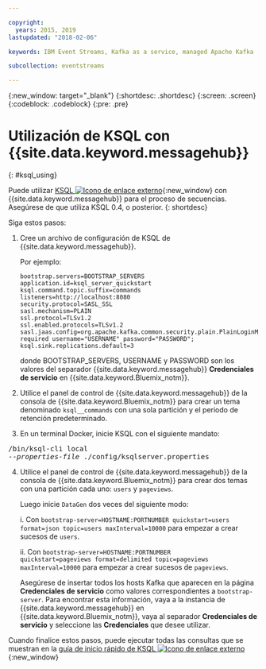 ```yaml
---

copyright:
  years: 2015, 2019
lastupdated: "2018-02-06"

keywords: IBM Event Streams, Kafka as a service, managed Apache Kafka

subcollection: eventstreams

---
```


{:new_window: target="_blank"}
{:shortdesc: .shortdesc}
{:screen: .screen}
{:codeblock: .codeblock}
{:pre: .pre}

# Utilización de KSQL con {{site.data.keyword.messagehub}}
{: #ksql_using}

Puede utilizar [KSQL ![Icono de enlace externo](../../icons/launch-glyph.svg "Icono de enlace externo")](https://github.com/confluentinc/ksql){:new_window} con {{site.data.keyword.messagehub}} para el proceso de secuencias. Asegúrese de que utiliza KSQL 0.4, o posterior. 
{: shortdesc}

Siga estos pasos:

1. Cree un archivo de configuración de KSQL de {{site.data.keyword.messagehub}}.

    Por ejemplo:
    ```
    bootstrap.servers=BOOTSTRAP_SERVERS
    application.id=ksql_server_quickstart
    ksql.command.topic.suffix=commands
    listeners=http://localhost:8080
    security.protocol=SASL_SSL
    sasl.mechanism=PLAIN
    ssl.protocol=TLSv1.2
    ssl.enabled.protocols=TLSv1.2
    sasl.jaas.config=org.apache.kafka.common.security.plain.PlainLoginModule required username="USERNAME" password="PASSWORD";
    ksql.sink.replications.default=3
    ```
    donde BOOTSTRAP_SERVERS, USERNAME y PASSWORD son los valores del separador {{site.data.keyword.messagehub}} **Credenciales de servicio** en {{site.data.keyword.Bluemix_notm}}.

2. Utilice el panel de control de {{site.data.keyword.messagehub}} de la consola de {{site.data.keyword.Bluemix_notm}} para crear un tema denominado <code>ksql__commands</code> con una sola partición y el periodo de retención predeterminado.
3. En un terminal Docker, inicie KSQL con el siguiente mandato:
<pre class="pre">/bin/ksql-cli local 
--<var class="keyword varname">properties-file</var> ./config/ksqlserver.properties
</pre>
4. Utilice el panel de control de {{site.data.keyword.messagehub}} de la consola de {{site.data.keyword.Bluemix_notm}} para crear dos temas con una partición cada uno: <code>users</code> y <code>pageviews</code>.

    Luego inicie <code>DataGen</code> dos veces del siguiente modo:
	
    i. Con <code>bootstrap-server=HOSTNAME:PORTNUMBER quickstart=users format=json topic=users maxInterval=10000</code> para empezar a crear sucesos de <code>users</code>.
	
    ii. Con <code>bootstrap-server=HOSTNAME:PORTNUMBER quickstart=pageviews format=delimited topic=pageviews maxInterval=10000</code> para empezar a crear sucesos de <code>pageviews</code>.
	
	Asegúrese de insertar todos los hosts Kafka que aparecen en la página **Credenciales de servicio** como valores correspondientes a <code>bootstrap-server</code>. Para encontrar esta información, vaya a la instancia de {{site.data.keyword.messagehub}} en {{site.data.keyword.Bluemix_notm}}, vaya al separador **Credenciales de servicio** y seleccione las **Credenciales** que desee utilizar.

Cuando finalice estos pasos, puede ejecutar todas las consultas que se muestran en la [guía de inicio rápido de KSQL ![Icono de enlace externo](../../icons/launch-glyph.svg "Icono de enlace externo")](https://github.com/confluentinc/ksql/tree/0.1.x/docs/quickstart#create-a-stream-and-table){:new_window}

